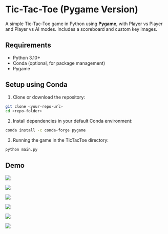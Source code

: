 # Tic-Tac-Toe (Pygame Version)

A simple Tic-Tac-Toe game in Python using **Pygame**, with Player vs Player and Player vs AI modes. Includes a scoreboard and custom key images.

## Requirements

- Python 3.10+  
- Conda (optional, for package management)  
- Pygame  

## Setup using Conda

1. Clone or download the repository:

```bash
git clone <your-repo-url>
cd <repo-folder>
```

2. Install dependencies in your default Conda environment:

```bash
conda install -c conda-forge pygame
```

3. Running the game in the TicTacToe directory:

```bash
python main.py
```

## Demo

![](demo/demo1.png)

![](demo/demo2.png)

![](demo/demo3.png)

![](demo/demo4.png)

![](demo/demo5.png)

![](demo/demo6.png)
